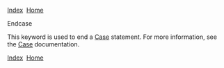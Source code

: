 [Index](index.html)  [Home](getting-started_home.html)

Endcase

This keyword is used to end a [Case](4gl_case.html) statement. For more information, see the [Case](4gl_case.html) documentation.

  

[Index](index.html)  [Home](getting-started_home.html)